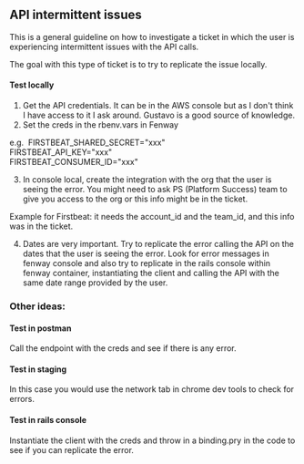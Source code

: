 ## API intermittent issues

This is a general guideline on how to investigate a ticket in which the user is experiencing intermittent issues with the API calls.

The goal with this type of ticket is to try to replicate the issue locally.

#### Test locally

1. Get the API credentials. It can be in the AWS console but as I don't think I have access to it I ask around. Gustavo is a good source of knowledge. 
2. Set the creds in the rbenv.vars in Fenway

e.g. 
FIRSTBEAT_SHARED_SECRET="xxx"  
FIRSTBEAT_API_KEY="xxx"  
FIRSTBEAT_CONSUMER_ID="xxx"  

3. In console local, create the integration with the org that the user is seeing the error. You might need to ask PS (Platform Success) team to give 
you access to the org or this info might be in the ticket.

Example for Firstbeat: it needs the account_id and the team_id, and this info was in the ticket.

4. Dates are very important. Try to replicate the error calling the API on the dates that the user is seeing the error. Look for error messages in fenway console and also try to replicate in the rails console within fenway container, instantiating the client and calling the API with the same date range provided by the user.

### Other ideas:

#### Test in postman

Call the endpoint with the creds and see if there is any error.

#### Test in staging

In this case you would use the network tab in chrome dev tools to check for errors.

#### Test in rails console

Instantiate the client with the creds and throw in a binding.pry in the code to see if you can replicate the error.
